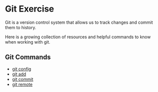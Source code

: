 # Git Exercise

Git is a version control system that allows us to track changes and commit them to history.

Here is a growing collection of resources and helpful commands to know when working with git.

## Git Commands
- [git config](./Commands/Config.md)
- [git add](./Commands/Add.md)
- [git commit](./Commands/Commit.md)
- [git remote](./Commands/Remote.md)